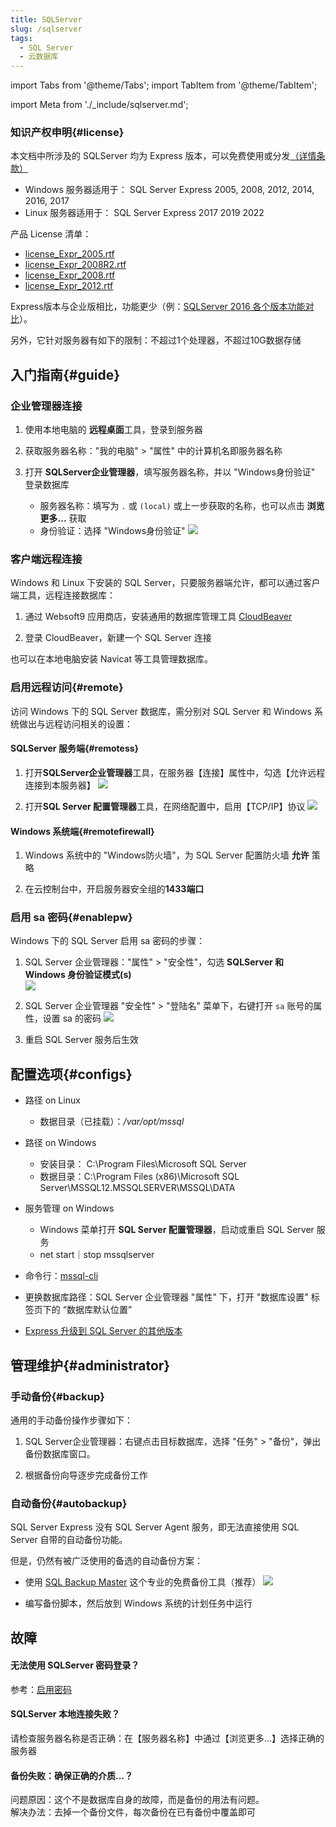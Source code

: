 ```yaml
---
title: SQLServer
slug: /sqlserver
tags:
  - SQL Server
  - 云数据库
---
```


import Tabs from '@theme/Tabs';
import TabItem from '@theme/TabItem';

import Meta from './_include/sqlserver.md';

<Meta name="meta" />

### 知识产权申明{#license}

本文档中所涉及的 SQLServer 均为 Express 版本，可以免费使用或分发[（详情条款）](https://www.microsoft.com/zh-cn/download/details.aspx?id=29693)

- Windows 服务器适用于： SQL Server Express 2005, 2008, 2012, 2014, 2016, 2017
- Linux 服务器适用于： SQL Server Express 2017 2019 2022

产品 License 清单： 

* [license_Expr_2005.rtf](./assets/sqlserver/license_Expr_2005.rtf)
* [license_Expr_2008R2.rtf](./assets/sqlserver/license_Expr_2008R2.rtf)
* [license_Expr_2008.rtf](./assets/sqlserver/license_Expr_2008.rtf)
* [license_Expr_2012.rtf](./assets/sqlserver/license_Expr_2012.rtf)

Express版本与企业版相比，功能更少（例：[SQLServer 2016 各个版本功能对比](https://docs.microsoft.com/zh-cn/sql/sql-server/editions-and-components-of-sql-server-2016?view=sql-server-ver15#Cross-BoxScaleLimits)）。  

另外，它针对服务器有如下的限制：不超过1个处理器，不超过10G数据存储

## 入门指南{#guide}

### 企业管理器连接

1. 使用本地电脑的 **远程桌面**工具，登录到服务器 
2. 获取服务器名称："我的电脑" > "属性" 中的计算机名即服务器名称
3. 打开 **SQLServer企业管理器**，填写服务器名称，并以 "Windows身份验证" 登录数据库  

   - 服务器名称：填写为 `.` 或 `(local)` 或上一步获取的名称，也可以点击 **浏览更多...** 获取
   - 身份验证：选择 "Windows身份验证"
     ![](./assets/sqlserver-getsqlserver-websoft9.png)

### 客户端远程连接

Windows 和 Linux 下安装的 SQL Server，只要服务器端允许，都可以通过客户端工具，远程连接数据库：

1. 通过 Websoft9 应用商店，安装通用的数据库管理工具 [CloudBeaver](./cloudbeaver)

2. 登录 CloudBeaver，新建一个 SQL Server 连接

也可以在本地电脑安装 Navicat 等工具管理数据库。  

### 启用远程访问{#remote}

访问 Windows 下的 SQL Server 数据库，需分别对 SQL Server 和 Windows 系统做出与远程访问相关的设置： 

#### SQLServer 服务端{#remotess}

1. 打开**SQLServer企业管理器**工具，在服务器【连接】属性中，勾选【允许远程连接到本服务器】
   ![](./assets/sqlserver-remote1-websoft9.png)
   
2. 打开**SQL Server 配置管理器**工具，在网络配置中，启用【TCP/IP】协议
   ![](./assets/sqlserver-remote2-websoft9.png)

#### Windows 系统端{#remotefirewall}
   
1. Windows 系统中的 "Windows防火墙"，为 SQL Server 配置防火墙 **允许** 策略  

2. 在云控制台中，开启服务器安全组的**1433端口**  

### 启用 sa 密码{#enablepw}

Windows 下的 SQL Server 启用 sa 密码的步骤：

1. SQL Server 企业管理器："属性" > "安全性"，勾选 **SQLServer 和 Windows 身份验证模式(s)**  
   ![](./assets/sqlserver-winlogin-pw1-websoft9.png)

2. SQL Server 企业管理器 "安全性" > "登陆名" 菜单下，右键打开 `sa` 账号的属性，设置 sa 的密码
   ![](./assets/sqlserver-winlogin-pw2-websoft9.png)

3. 重启 SQL Server 服务后生效


## 配置选项{#configs}

- 路径 on Linux

  - 数据目录（已挂载）：*/var/opt/mssql*

- 路径 on Windows

   * 安装目录： C:\Program Files\Microsoft SQL Server
   * 数据目录：C:\Program Files (x86)\Microsoft SQL Server\MSSQL12.MSSQLSERVER\MSSQL\DATA

- 服务管理 on Windows

  - Windows 菜单打开 **SQL Server 配置管理器**，启动或重启 SQL Server 服务
  -  net start｜stop mssqlserver

- 命令行：[mssql-cli](https://docs.microsoft.com/en-us/sql/tools/mssql-cli)

- 更换数据库路径：SQL Server 企业管理器 "属性" 下，打开 "数据库设置" 标签页下的 “数据库默认位置”

- [Express 升级到 SQL Server 的其他版本](https://docs.microsoft.com/zh-cn/sql/database-engine/install-windows/upgrade-to-a-different-edition-of-sql-server-setup?view=sql-server-ver15)


## 管理维护{#administrator}

### 手动备份{#backup}

通用的手动备份操作步骤如下：

1. SQL Server企业管理器：右键点击目标数据库，选择 "任务" > "备份"，弹出备份数据库窗口。 

2. 根据备份向导逐步完成备份工作

### 自动备份{#autobackup}

SQL Server Express 没有 SQL Server Agent 服务，即无法直接使用 SQL Server 自带的自动备份功能。  

但是，仍然有被广泛使用的备选的自动备份方案：

- 使用 [SQL Backup Master](https://www.sqlbackupmaster.com/) 这个专业的免费备份工具（推荐）
  ![](./assets/sqlserver-sqlbackupmaster-websoft9.png)

- 编写备份脚本，然后放到 Windows 系统的计划任务中运行


## 故障

#### 无法使用 SQLServer 密码登录？

参考：[启用密码](#enablepw)

#### SQLServer 本地连接失败？

请检查服务器名称是否正确：在【服务器名称】中通过【浏览更多...】选择正确的服务器

#### 备份失败：确保正确的介质...？

问题原因：这个不是数据库自身的故障，而是备份的用法有问题。  
解决办法：去掉一个备份文件，每次备份在已有备份中覆盖即可